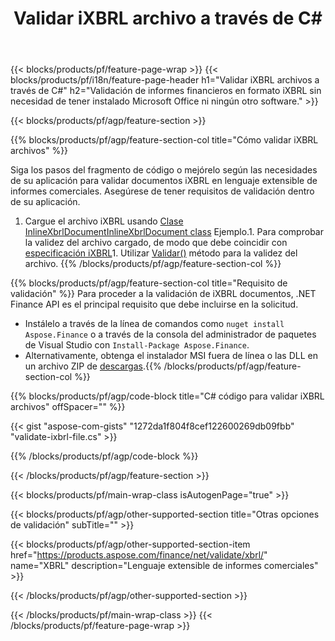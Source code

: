 ﻿---
title: Validar iXBRL archivo a través de C#
description: Código de muestra para la validación de archivos iXBRL. Utilice el código de ejemplo API para validar los archivos por lotes iXBRL dentro de las aplicaciones basadas en .NET. 
url: /es/net/validate/ixbrl/
family: finance
platformtag: net
feature: validate
informat: iXBRL
outformat: 
otherformats: 
---
{{< blocks/products/pf/feature-page-wrap >}}
{{< blocks/products/pf/i18n/feature-page-header h1="Validar iXBRL archivos a través de C#" h2="Validación de informes financieros en formato iXBRL sin necesidad de tener instalado Microsoft Office ni ningún otro software." >}}

{{< blocks/products/pf/agp/feature-section >}}

{{% blocks/products/pf/agp/feature-section-col title="Cómo validar iXBRL archivos" %}}

Siga los pasos del fragmento de código o mejórelo según las necesidades de su aplicación para validar documentos iXBRL en lenguaje extensible de informes comerciales. Asegúrese de tener requisitos de validación dentro de su aplicación.

1. Cargue el archivo iXBRL usando [Clase InlineXbrlDocumentInlineXbrlDocument class](https://apireference.aspose.com/finance/net/aspose.finance.xbrl.inline/inlinexbrldocument) Ejemplo.1. Para comprobar la validez del archivo cargado, de modo que debe coincidir con [especificación iXBRL](http://www.xbrl.org/specification/inlinexbrl-part1/rec-2013-11-18/inlinexbrl-part1-rec-2013-11-18.html)1. Utilizar [Validar()](https://apireference.aspose.com/finance/net/aspose.finance.xbrl.inline/inlinexbrldocument/methods/validate) método para la validez del archivo.
{{% /blocks/products/pf/agp/feature-section-col %}}

{{% blocks/products/pf/agp/feature-section-col title="Requisito de validación" %}}
Para proceder a la validación de iXBRL documentos, .NET Finance API es el principal requisito que debe incluirse en la solicitud. 
- Instálelo a través de la línea de comandos como ```nuget install Aspose.Finance``` o a través de la consola del administrador de paquetes de Visual Studio con ```Install-Package Aspose.Finance```.
- Alternativamente, obtenga el instalador MSI fuera de línea o las DLL en un archivo ZIP de [descargas](https://downloads.aspose.com/finance/net).{{% /blocks/products/pf/agp/feature-section-col %}}

{{% blocks/products/pf/agp/code-block title="C# código para validar iXBRL archivos" offSpacer="" %}}

{{< gist "aspose-com-gists" "1272da1f804f8cef122600269db09fbb" "validate-ixbrl-file.cs" >}}

{{% /blocks/products/pf/agp/code-block %}}

{{< /blocks/products/pf/agp/feature-section >}}

{{< blocks/products/pf/main-wrap-class isAutogenPage="true" >}}

{{< blocks/products/pf/agp/other-supported-section title="Otras opciones de validación" subTitle="" >}}

{{< blocks/products/pf/agp/other-supported-section-item href="https://products.aspose.com/finance/net/validate/xbrl/" name="XBRL" description="Lenguaje extensible de informes comerciales" >}}

{{< /blocks/products/pf/agp/other-supported-section >}}

{{< /blocks/products/pf/main-wrap-class >}}
{{< /blocks/products/pf/feature-page-wrap >}}